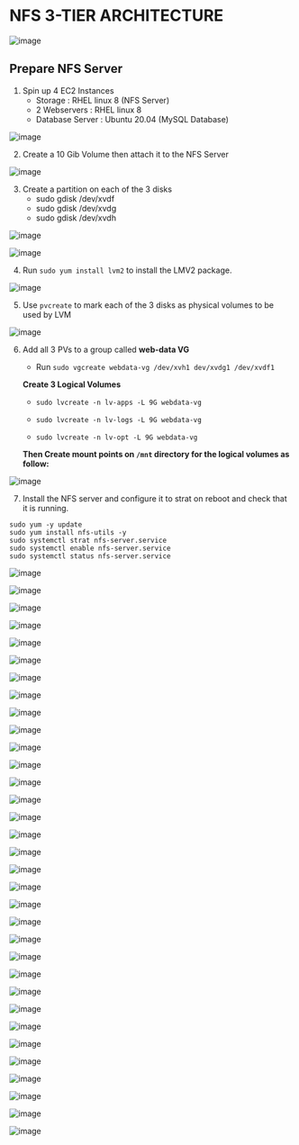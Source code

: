 # NFS 3-TIER ARCHITECTURE

![image](image/Screenshot_1.png)

## Prepare NFS Server

1. Spin up 4 EC2 Instances 
   - Storage : RHEL linux 8 (NFS Server)
   - 2 Webservers : RHEL linux 8
   - Database Server : Ubuntu 20.04 (MySQL Database)

![image](image/Screenshot_2.png)

2. Create a 10 Gib Volume then attach it to the NFS Server

![image](image/Screenshot_3.png)

3. Create a partition on each of the 3 disks
   - sudo gdisk /dev/xvdf
   - sudo gdisk /dev/xvdg
   - sudo gdisk /dev/xvdh

![image](image/Screenshot_4.png)

![image](image/Screenshot_5.png)

4. Run `sudo yum install lvm2` to install the LMV2 package. 

![image](image/Screenshot_6.png)

5. Use `pvcreate` to mark each of the 3 disks as physical volumes to be used by LVM


![image](image/Screenshot_7.png)

6. Add all 3 PVs to a group called **web-data VG**
   - Run `sudo vgcreate webdata-vg /dev/xvh1 dev/xvdg1 /dev/xvdf1`
   
   **Create 3 Logical Volumes**
   - `sudo lvcreate -n lv-apps -L 9G webdata-vg`

   - `sudo lvcreate -n lv-logs -L 9G webdata-vg`
   
   - `sudo lvcreate -n lv-opt -L 9G webdata-vg`

   **Then Create mount points on `/mnt` directory for the logical volumes as follow:**

![image](image/Screenshot_8.png)


7. Install the NFS server and configure it to strat on reboot and check that it is running.

  ```
  sudo yum -y update
  sudo yum install nfs-utils -y
  sudo systemctl strat nfs-server.service
  sudo systemctl enable nfs-server.service
  sudo systemctl status nfs-server.service
  
  ```

![image](image/Screenshot_12.png)




![image](image/Screenshot_9.png)

![image](image/Screenshot_10.png)

![image](image/Screenshot_11.png)



![image](image/Screenshot_13.png)

![image](image/Screenshot_14.png)

![image](image/Screenshot_15.png)

![image](image/Screenshot_16.png)

![image](image/Screenshot_17.png)

![image](image/Screenshot_18.png)

![image](image/Screenshot_19.png)

![image](image/Screenshot_20.png)

![image](image/Screenshot_21.png)

![image](image/Screenshot_22.png)

![image](image/Screenshot_23.png)

![image](image/Screenshot_24.png)

![image](image/Screenshot_25.png)

![image](image/Screenshot_26.png)

![image](image/Screenshot_27.png)

![image](image/Screenshot_28.png)

![image](image/Screenshot_29.png)

![image](image/Screenshot_30.png)

![image](image/Screenshot_31.png)

![image](image/Screenshot_32.png)

![image](image/Screenshot_33.png)

![image](image/Screenshot_34.png)

![image](image/Screenshot_35.png)

![image](image/Screenshot_36.png)

![image](image/Screenshot_37.png)

![image](image/Screenshot_38.png)

![image](image/Screenshot_39.png)

![image](image/Screenshot_40.png)

![image](image/Screenshot_41.png)

